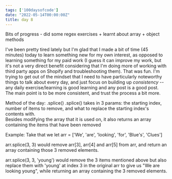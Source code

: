 ```yaml
---
tags: ['100daysofcode']
date: "2022-05-14T00:00:00Z"
title: day 8
---
```


Bits of progress - did some regex exercises + learnt about array + object methods <!--more-->

I've been pretty tired lately but I'm glad that I made a bit of time (45 minutes) today to learn something new for my own interest, as opposed to learning something for my paid work (I guess it can improve my work, but it's not a very direct benefit considering that I'm doing more of working with third party apps on Shopify and troubleshooting them). That was fun. I'm trying to get out of the mindset that I need to have particularly noteworthy things to talk about every day, and just focus on building up *consistency* -- any daily exercise/learning is good learning and any post is a good post. The main point is to be more consistent, and trust the process a bit more.

Method of the day: .splice()
.splice() takes in 3 params: the starting index, number of items to remove, and what to replace the starting index's contents with.   
Besides modifying the array that it is used on, it also returns an array containing the items that have been removed

Example: 
Take that we let arr = ['We', 'are', 'looking', 'for', 'Blue\'s', 'Clues'] 

arr.splice(3, 3) would remove arr[3], arr[4] and arr[5] from arr, and return an array containing those 3 removed elements. 

arr.splice(3, 3, 'young') would remove the 3 items mentioned above but also replace them with 'young' at index 3 in the original arr to give us "We are looking young", while returning an array containing the 3 removed elements. 